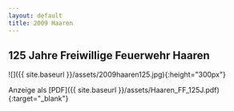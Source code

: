 ```yaml
---
layout: default
title: 2009 Haaren
---
```


## 125 Jahre Freiwillige Feuerwehr Haaren

![]({{ site.baseurl }}/assets/2009haaren125.jpg){:height="300px"}

Anzeige als [PDF]({{ site.baseurl }}/assets/Haaren_FF_125J.pdf){:target="_blank"}
